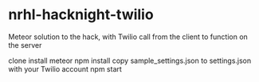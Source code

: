 # nrhl-hacknight-twilio

Meteor solution to the hack, with Twilio call from the client to function on the server

clone
install meteor
npm install
copy sample_settings.json to settings.json with your Twilio account
npm start
